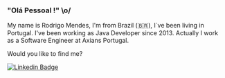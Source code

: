 ### "Olá Pessoal !" \o/ 

My name is Rodrigo Mendes, I'm from Brazil (🇧🇷), I´ve been living in Portugal. I've been working as Java Developer since 2013. Actually I work as a Software Engineer at Axians Portugal.

Would you like to find me?

[![Linkedin Badge](https://img.shields.io/badge/-LinkedIn-blue?style=flat-square&logo=Linkedin&logoColor=white&link=https://www.linkedin.com/in/rodrigomendes-silva/)](https://www.linkedin.com/in/rodrigomendes-silva/)

<!--
**rodrigorodes/rodrigorodes** is a ✨ _special_ ✨ repository because its `README.md` (this file) appears on your GitHub profile.

Here are some ideas to get you started:

- 🔭 I’m currently working on ...
- 🌱 I’m currently learning ...
- 👯 I’m looking to collaborate on ...
- 🤔 I’m looking for help with ...
- 💬 Ask me about ...
- 📫 How to reach me: ...
- 😄 Pronouns: ...
- ⚡ Fun fact: ...
-->
